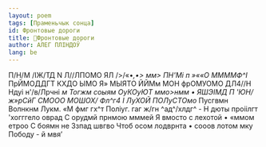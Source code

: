 ```yaml
---
layout: poem
tags: [Праменьчык сонца]
id: Фронтовые дороги
title: 🚧Фронтовые дороги
author: АЛЕГ ПЛІНДОЎ
lang: be
---
```



П/Н/М /ІЖ/ТД N Л//ЛПОМО ЯЛ />/«•*,•> мм> ПН'Мі п »««О ММММФ^І* ПрЙМОДДГТ КХДО ЫМО Я» МЫЯТО ЙЙМм МОН фрОМУОМО ДЛ4//Н Ндуі н'/в/Лрчні *м Тогжм соыям ОуКОуЮТ ммо>нмм • ЯШЭІМД П 'ЮН/ж»рСйГ СМООО МОШОХ/ Фл^г4 I ЛуХОЙ ПОЛуСТОмо* Пусгвмн Волнкнм Лукм. «М фмг гх^т Поліуг. гаг ж/гн ^ад^/хлдг^ - Н дюты проіілгт 'хогггело оврад С орудмй прнмою мммей
Я вмосто с лехотой • «ммом етроо С боямн не Ззпад швгво
Чтоб осом лодврнта • сооов лотом мку Пободу - й мвя’
